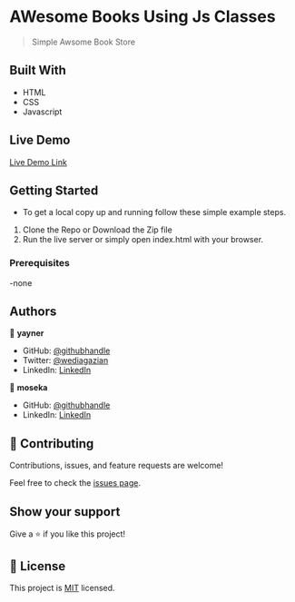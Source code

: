 # AWesome Books Using Js Classes

> Simple Awsome Book Store 


## Built With

- HTML
- CSS
- Javascript

## Live Demo

[Live Demo Link](https://yayner2002.github.io/Awesome-books-using-Js-classes/)


## Getting Started

* To get a local copy up and running follow these simple example steps.

1. Clone the Repo or Download the Zip file
2. Run the live server or simply open index.html with your browser.

### Prerequisites
-none
## Authors

👤 **yayner**

- GitHub: [@githubhandle](https://github.com/yayner2002)
- Twitter: [@wediagazian](https://twitter.com/twitterhandle)
- LinkedIn: [LinkedIn](https://www.linkedin.com/in/yaynshet-medhin-520875127/)

👤 **moseka**

- GitHub: [@githubhandle](https://github.com/jmoseka)
- LinkedIn: [LinkedIn](https://www.linkedin.com/in/jamila-moseka/)

## 🤝 Contributing

Contributions, issues, and feature requests are welcome!

Feel free to check the [issues page](https://github.com/yayner2002/Awesome-books-using-Js-classes/issues).

## Show your support

Give a ⭐️ if you like this project!

## 📝 License

This project is [MIT](./YAY.md) licensed.
